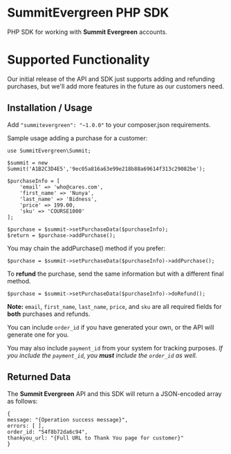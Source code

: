 SummitEvergreen PHP SDK
=======================

PHP SDK for working with **Summit Evergreen** accounts.

# Supported Functionality

Our initial release of the API and SDK just supports adding and refunding purchases, but we'll add more features in the future as our customers need.

Installation / Usage
--------------------
Add `"summitevergreen": "~1.0.0"` to your composer.json requirements.

Sample usage adding a purchase for a customer:

```
use SummitEvergreen\Summit;

$summit = new Summit('A1B2C3D4E5','9ec05a816a63e99e218b88a69614f313c29082be');

$purchaseInfo = [
    'email' => 'who@cares.com',
    'first_name' => 'Nunya',
    'last_name' => 'Bidness',
    'price' => 199.00,
    'sku' => 'COURSE1000'
];

$purchase = $summit->setPurchaseData($purchaseInfo);
$return = $purchase->addPurchase();
```
You may chain the addPurchase() method if you prefer:

```
$purchase = $summit->setPurchaseData($purchaseInfo)->addPurchase();
```

To **refund** the purchase, send the same information but with a different final method.

```
$purchase = $summit->setPurchaseData($purchaseInfo)->doRefund();
```

**Note:** `email`, `first_name`, `last_name`, `price`, and `sku` are all required fields for **both** purchases and refunds.

You can include `order_id` if you have generated your own, or the API will generate one for you.

You may also include `payment_id` from your system for tracking purposes.
_If you include the `payment_id`, you **must** include the `order_id` as well._

Returned Data
-------------
The **Summit Evergreen** API and this SDK will return a JSON-encoded array as follows:

```
{
message: "{Operation success message}",
errors: [ ],
order_id: "54f8b72da6c94",
thankyou_url: "{Full URL to Thank You page for customer}"
}
```

